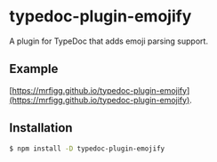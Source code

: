 # typedoc-plugin-emojify

A plugin for TypeDoc that adds emoji parsing support.

## Example

[https://mrfigg.github.io/typedoc-plugin-emojify](https://mrfigg.github.io/typedoc-plugin-emojify).

## Installation

```sh
$ npm install -D typedoc-plugin-emojify
```
